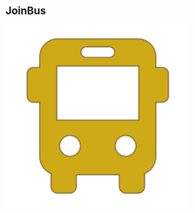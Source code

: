 # JoinBus

<div>
  <img src="https://github.com/otavio27/JoinBus/blob/master/front-end/JoinBus/src/assets/joinbus.png" style="max-width: 100px, max-height: 100px">
</div>
